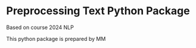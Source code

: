 # Preprocessing Text Python Package

Based on course 2024 NLP

This python package is prepared by MM